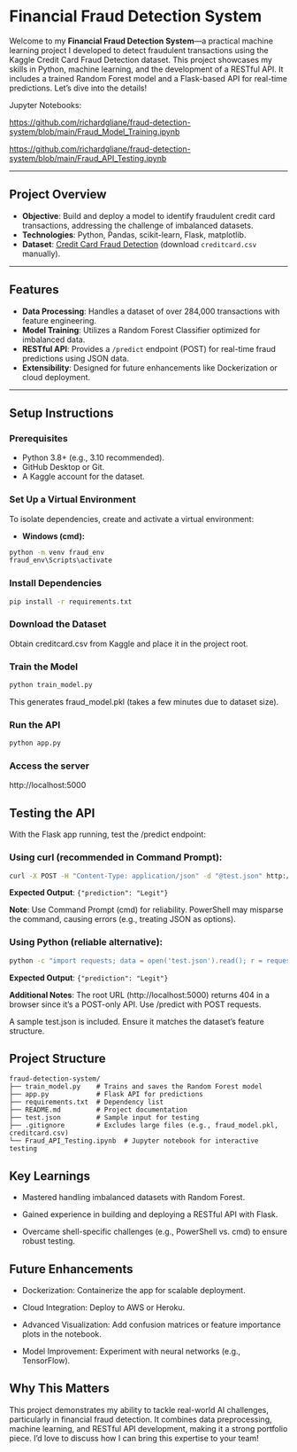 # Financial Fraud Detection System

Welcome to my **Financial Fraud Detection System**—a practical machine learning project I developed to detect fraudulent transactions using the Kaggle Credit Card Fraud Detection dataset. This project showcases my skills in Python, machine learning, and the development of a RESTful API. It includes a trained Random Forest model and a Flask-based API for real-time predictions. Let’s dive into the details!

Jupyter Notebooks:

https://github.com/richardgliane/fraud-detection-system/blob/main/Fraud_Model_Training.ipynb

https://github.com/richardgliane/fraud-detection-system/blob/main/Fraud_API_Testing.ipynb

---

## Project Overview

- **Objective**: Build and deploy a model to identify fraudulent credit card transactions, addressing the challenge of imbalanced datasets.
- **Technologies**: Python, Pandas, scikit-learn, Flask, matplotlib.
- **Dataset**: [Credit Card Fraud Detection](https://www.kaggle.com/mlg-ulb/creditcardfraud) (download `creditcard.csv` manually).

---

## Features

- **Data Processing**: Handles a dataset of over 284,000 transactions with feature engineering.
- **Model Training**: Utilizes a Random Forest Classifier optimized for imbalanced data.
- **RESTful API**: Provides a `/predict` endpoint (POST) for real-time fraud predictions using JSON data.
- **Extensibility**: Designed for future enhancements like Dockerization or cloud deployment.

---

## Setup Instructions

### Prerequisites
- Python 3.8+ (e.g., 3.10 recommended).
- GitHub Desktop or Git.
- A Kaggle account for the dataset.

### Set Up a Virtual Environment
To isolate dependencies, create and activate a virtual environment:
- **Windows (cmd):**
```bash
python -m venv fraud_env
fraud_env\Scripts\activate
```
	
### Install Dependencies
``` bash
pip install -r requirements.txt
```
	
### Download the Dataset
Obtain creditcard.csv from Kaggle and place it in the project root.

### Train the Model
``` bash
python train_model.py
```

This generates fraud_model.pkl (takes a few minutes due to dataset size).

### Run the API
``` bash
python app.py
```

### Access the server
http://localhost:5000


## Testing the API
With the Flask app running, test the /predict endpoint:

### Using curl (recommended in Command Prompt):
```bash
curl -X POST -H "Content-Type: application/json" -d "@test.json" http://localhost:5000/predict
```

**Expected Output**: ```{"prediction": "Legit"}```

**Note**: Use Command Prompt (cmd) for reliability. PowerShell may misparse the command, causing errors (e.g., treating JSON as options).

### Using Python (reliable alternative):
```bash
python -c "import requests; data = open('test.json').read(); r = requests.post('http://localhost:5000/predict', headers={'Content-Type': 'application/json'}, data=data); print(r.text)"
```

**Expected Output**: ```{"prediction": "Legit"}```

**Additional Notes**:
The root URL (http://localhost:5000) returns 404 in a browser since it’s a POST-only API. Use /predict with POST requests.

A sample test.json is included. Ensure it matches the dataset’s feature structure.


## Project Structure
```
fraud-detection-system/
├── train_model.py    # Trains and saves the Random Forest model
├── app.py            # Flask API for predictions
├── requirements.txt  # Dependency list
├── README.md         # Project documentation
├── test.json         # Sample input for testing
├── .gitignore        # Excludes large files (e.g., fraud_model.pkl, creditcard.csv)
└── Fraud_API_Testing.ipynb  # Jupyter notebook for interactive testing
```

## Key Learnings

* Mastered handling imbalanced datasets with Random Forest.

* Gained experience in building and deploying a RESTful API with Flask.

* Overcame shell-specific challenges (e.g., PowerShell vs. cmd) to ensure robust testing.

## Future Enhancements

* Dockerization: Containerize the app for scalable deployment.

* Cloud Integration: Deploy to AWS or Heroku.

* Advanced Visualization: Add confusion matrices or feature importance plots in the notebook.

* Model Improvement: Experiment with neural networks (e.g., TensorFlow).

## Why This Matters

This project demonstrates my ability to tackle real-world AI challenges, particularly in financial fraud detection. It combines data preprocessing, machine learning, and RESTful API development, making it a strong portfolio piece. I’d love to discuss how I can bring this expertise to your team!


